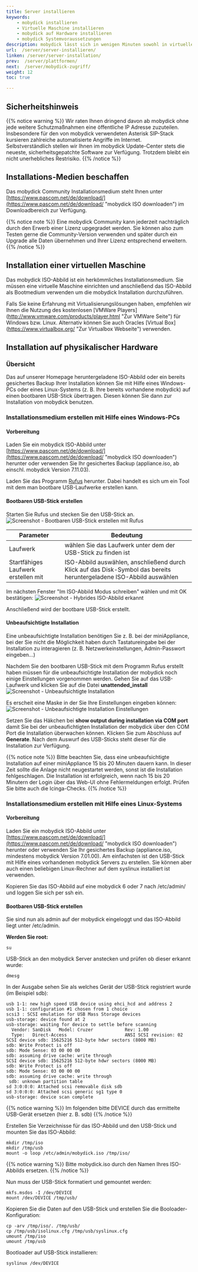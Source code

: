 ```yaml
---
title: Server installieren
keywords:
    - mobydick installieren
    - Virtuelle Maschine installieren
    - mobydick auf Hardware installieren
    - mobydick Systemvoraussetzungen
description: mobydick lässt sich in wenigen Minuten sowohl in virtuellen Umgebungen als auch auf Servern installieren.
url:  /server/server-installieren/
linken: /server/server-installation/
prev:  /server/plattformen/
next:  /server/mobydick-zugriff/
weight: 12
toc: true

---
```


## Sicherheitshinweis
{{% notice warning %}}
Wir raten Ihnen dringend davon ab mobydick ohne jede weitere Schutzmaßnahmen eine öffentliche IP Adresse zuzuteilen.  
Insbesondere für den von mobydick verwendeten Asterisk SIP-Stack kursieren zahlreiche automatisierte Angriffe im Internet.  
Selbstverständlich stellen wir Ihnen im mobydick Update-Center stets die neueste, sicherheitsgepatchte Software zur Verfügung. Trotzdem bleibt ein nicht unerhebliches Restrisiko.
{{% /notice %}}


## Installations-Medien beschaffen

Das mobydick Community Installationsmedium steht Ihnen unter [https://www.pascom.net/de/download/](https://www.pascom.net/de/download/ "mobydick ISO downloaden") im Downloadbereich zur Verfügung.

{{% notice note %}}
Eine mobydick Community kann jederzeit nachträglich durch den Erwerb einer Lizenz upgegradet werden. Sie können also zum Testen gerne die Community-Version verwenden und später durch ein Upgrade alle Daten übernehmen und Ihrer Lizenz entsprechend erweitern.
{{% /notice %}}

## Installation einer virtuellen Maschine
Das mobydick ISO-Abbild ist ein herkömmliches Installationsmedium. Sie müssen eine virtuelle Maschine einrichten und anschließend das ISO-Abbild als Bootmedium verwenden um die mobydick Installation durchzuführen.

Falls Sie keine Erfahrung mit Virtualisierungslösungen haben, empfehlen wir Ihnen die Nutzung des kostenlosen [VMWare Players] (http://www.vmware.com/products/player.html "Zur VMWare Seite") für Windows bzw. Linux. Alternativ können Sie auch Oracles [Virtual Box] (https://www.virtualbox.org/ "Zur Virtualbox Webseite") verwenden.

## Installation auf physikalischer Hardware

### Übersicht

Das auf unserer Homepage heruntergeladene ISO-Abbild oder ein bereits gesichertes Backup Ihrer Installation können Sie mit Hilfe eines Windows-PCs oder eines Linux-Systems (z. B. Ihre bereits vorhandene mobydick) auf einen bootbaren USB-Stick übertragen.
Diesen können Sie dann zur Installation von mobydick benutzen.

### Installationsmedium erstellen mit Hilfe eines Windows-PCs

#### Vorbereitung

Laden Sie ein mobydick ISO-Abbild unter [https://www.pascom.net/de/download/](https://www.pascom.net/de/download/ "mobydick ISO downloaden") herunter oder verwenden Sie Ihr gesichertes Backup (appliance.iso, ab einschl. mobydick Version 7.11.03).

Laden Sie das Programm [Rufus](https://rufus.akeo.ie/ "Erstelle bootbare USB-Laufwerke auf einfache Art und Weise") herunter. Dabei handelt es sich um ein Tool mit dem man bootbare USB-Laufwerke erstellen kann.

#### Bootbaren USB-Stick erstellen

Starten Sie Rufus und stecken Sie den USB-Stick an.
![Screenshot - Bootbaren USB-Stick erstellen mit Rufus](../../images/rufus_start.png?width=40% "Bootbaren USB-Stick erstellen mit Rufus")

|Parameter|Bedeutung|
|---|---|
|Laufwerk|wählen Sie das Laufwerk unter dem der USB-Stick zu finden ist|
|Startfähiges Laufwerk erstellen mit	|ISO-Abbild auswählen, anschließend durch Klick auf das Disk-Symbol das bereits heruntergeladene ISO-Abbild auswählen |

Im nächsten Fenster "Im ISO-Abbild Modus schreiben" wählen und mit OK bestätigen:
![Screenshot - Hybrides ISO-Abbild erkannt](../../images/rufus_iso.png?width=40% "Hybrides ISO-Abbild erkannt")

Anschließend wird der bootbare USB-Stick erstellt.

#### Unbeaufsichtigte Installation

Eine unbeaufsichtigte Installation benötigen Sie z. B. bei der miniAppliance, bei der Sie nicht die Möglichkeit haben durch Tastatureingabe bei der Installation zu interagieren (z. B. Netzwerkeinstellungen, Admin-Passwort eingeben...)

Nachdem Sie den bootbaren USB-Stick mit dem Programm Rufus erstellt haben müssen für die unbeaufsichtigte Installation der mobydick noch einige Einstellungen vorgenommen werden.
Gehen Sie auf das USB-Laufwerk und klicken Sie auf die Datei **unattended_install**
![Screenshot - Unbeaufsichtigte Installation](../../images/rufus_unattended_transfer.png?width=70% "Unbeaufsichtigte Installation")


Es erscheit eine Maske in der Sie Ihre Einstellungen eingeben können:
![Screenshot - Unbeaufsichtigte Installation Einstellungen](../../images/rufus_unattended_settings.png?width=40% "Unbeaufsichtigte Installation Einstellungen")

Setzen Sie das Häkchen bei **show output during installation via COM port** damit Sie bei der unbeaufichtigten Installation der mobydick über den COM Port die Installation überwachen können.
Klicken Sie zum Abschluss auf **Generate**. Nach dem Auswurf des USB-Sticks steht dieser für die Installation zur Verfügung.

{{% notice note %}}
Bitte beachten Sie, dass eine unbeaufsichtigte Installation auf einer miniAppliance 15 bis 20 Minuten dauern kann. In dieser Zeit sollte die Anlage nicht neugestartet werden, sonst ist die Installation fehlgeschlagen. Die Installation ist erfolgreich, wenn nach 15 bis 20 Minutern der Login über das Web-UI ohne Fehlermeldungen erfolgt. Prüfen Sie bitte auch die Icinga-Checks.
{{% /notice %}}


### Installationsmedium erstellen mit Hilfe eines Linux-Systems

#### Vorbereitung

Laden Sie ein mobydick ISO-Abbild unter [https://www.pascom.net/de/download/](https://www.pascom.net/de/download/ "mobydick ISO downloaden") herunter oder verwenden Sie Ihr gesichertes Backup (appliance.iso, mindestens mobydick Version 7.01.00).
Am einfachsten ist den USB-Stick mit Hilfe eines vorhandenen mobydick Servers zu erstellen. Sie können aber auch einen beliebigen Linux-Rechner auf dem syslinux installiert ist verwenden.

Kopieren Sie das ISO-Abbild auf eine mobydick 6 oder 7 nach /etc/admin/ und loggen Sie sich per ssh ein.

#### Bootbaren USB-Stick erstellen

Sie sind nun als admin auf der mobydick eingeloggt und das ISO-Abbild liegt unter /etc/admin.

**Werden Sie root:**

    su

USB-Stick an den mobydick Server anstecken und prüfen ob dieser erkannt wurde:

    dmesg

In der Ausgabe sehen Sie als welches Gerät der USB-Stick registriert wurde (im Beispiel sdb):

    usb 1-1: new high speed USB device using ehci_hcd and address 2
    usb 1-1: configuration #1 chosen from 1 choice
    scsi3 : SCSI emulation for USB Mass Storage devices
    usb-storage: device found at 2
    usb-storage: waiting for device to settle before scanning
      Vendor: SanDisk   Model: Cruzer            Rev: 1.00
      Type:   Direct-Access                      ANSI SCSI revision: 02
    SCSI device sdb: 15625216 512-byte hdwr sectors (8000 MB)
    sdb: Write Protect is off
    sdb: Mode Sense: 03 00 00 00
    sdb: assuming drive cache: write through
    SCSI device sdb: 15625216 512-byte hdwr sectors (8000 MB)
    sdb: Write Protect is off
    sdb: Mode Sense: 03 00 00 00
    sdb: assuming drive cache: write through
     sdb: unknown partition table
    sd 3:0:0:0: Attached scsi removable disk sdb
    sd 3:0:0:0: Attached scsi generic sg1 type 0
    usb-storage: device scan complete

{{% notice warning %}}
Im folgenden bitte DEVICE durch das ermittelte USB-Gerät ersetzen (hier z. B. sdb)
{{% /notice %}}

Erstellen Sie Verzeichnisse für das ISO-Abbild und den USB-Stick und mounten Sie das ISO-Abbild:

    mkdir /tmp/iso
    mkdir /tmp/usb
    mount -o loop /etc/admin/mobydick.iso /tmp/iso/

{{% notice warning %}}
Bitte mobydick.iso durch den Namen Ihres ISO-Abbilds ersetzen.
{{% /notice %}}

Nun muss der USB-Stick formatiert und gemountet werden:

    mkfs.msdos -I /dev/DEVICE
    mount /dev/DEVICE /tmp/usb/

Kopieren Sie die Daten auf den USB-Stick und erstellen Sie die Booloader-Konfiguration:

    cp -arv /tmp/iso/. /tmp/usb/
    cp /tmp/usb/isolinux.cfg /tmp/usb/syslinux.cfg
    umount /tmp/iso
    umount /tmp/usb

Bootloader auf USB-Stick installieren:

    syslinux /dev/DEVICE
